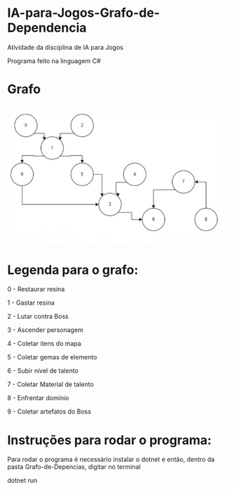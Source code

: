 # IA-para-Jogos-Grafo-de-Dependencia
Atividade da disciplina de IA para Jogos

Programa feito na linguagem C#

# Grafo
![Alt text](grafo.PNG)
# Legenda para o grafo:

0 - Restaurar resina

1 - Gastar resina

2 - Lutar contra Boss

3 - Ascender personagem

4 - Coletar itens do mapa

5 - Coletar gemas de elemento

6 - Subir nível de talento

7 - Coletar Material de talento

8 - Enfrentar domínio

9 - Coletar artefatos do Boss



# Instruções para rodar o programa:

Para rodar o programa é necessário instalar o dotnet e então, dentro da pasta Grafo-de-Depencias, digitar no terminal

dotnet run
